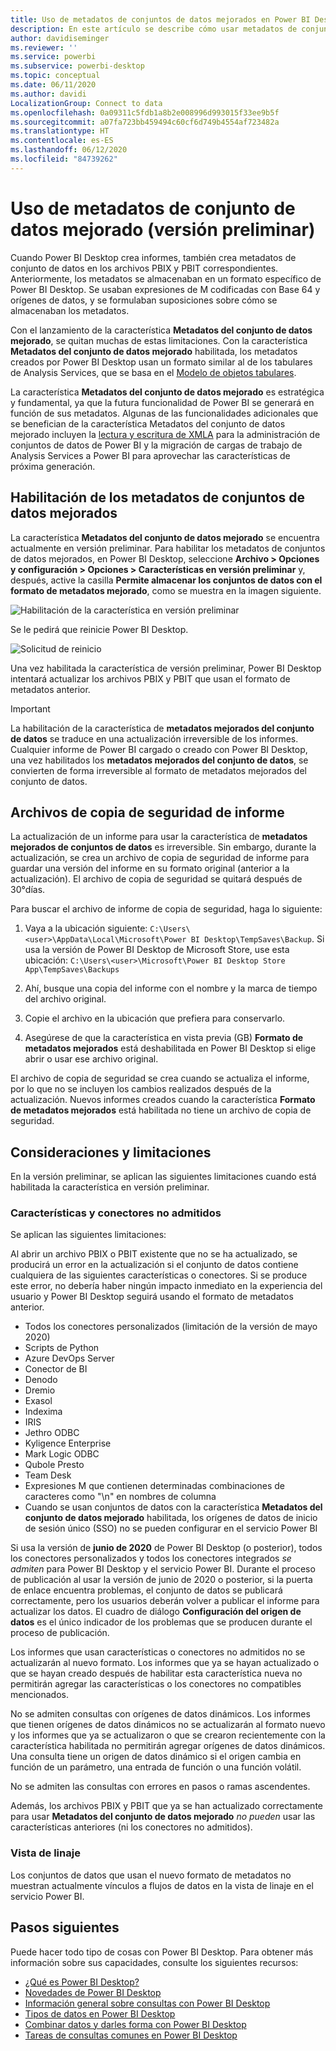 ```yaml
---
title: Uso de metadatos de conjuntos de datos mejorados en Power BI Desktop (versión preliminar)
description: En este artículo se describe cómo usar metadatos de conjunto de datos mejorado en Power BI.
author: davidiseminger
ms.reviewer: ''
ms.service: powerbi
ms.subservice: powerbi-desktop
ms.topic: conceptual
ms.date: 06/11/2020
ms.author: davidi
LocalizationGroup: Connect to data
ms.openlocfilehash: 0a09311c5fdb1a8b2e008996d993015f33ee9b5f
ms.sourcegitcommit: a07fa723bb459494c60cf6d749b4554af723482a
ms.translationtype: HT
ms.contentlocale: es-ES
ms.lasthandoff: 06/12/2020
ms.locfileid: "84739262"
---
```

# <a name="using-enhanced-dataset-metadata-preview"></a>Uso de metadatos de conjunto de datos mejorado (versión preliminar)

Cuando Power BI Desktop crea informes, también crea metadatos de conjunto de datos en los archivos PBIX y PBIT correspondientes. Anteriormente, los metadatos se almacenaban en un formato específico de Power BI Desktop. Se usaban expresiones de M codificadas con Base 64 y orígenes de datos, y se formulaban suposiciones sobre cómo se almacenaban los metadatos.

Con el lanzamiento de la característica **Metadatos del conjunto de datos mejorado**, se quitan muchas de estas limitaciones. Con la característica **Metadatos del conjunto de datos mejorado** habilitada, los metadatos creados por Power BI Desktop usan un formato similar al de los tabulares de Analysis Services, que se basa en el [Modelo de objetos tabulares](https://docs.microsoft.com/bi-reference/tom/introduction-to-the-tabular-object-model-tom-in-analysis-services-amo).


La característica **Metadatos del conjunto de datos mejorado** es estratégica y fundamental, ya que la futura funcionalidad de Power BI se generará en función de sus metadatos. Algunas de las funcionalidades adicionales que se benefician de la característica Metadatos del conjunto de datos mejorado incluyen la [lectura y escritura de XMLA](https://docs.microsoft.com/power-platform-release-plan/2019wave2/business-intelligence/xmla-readwrite) para la administración de conjuntos de datos de Power BI y la migración de cargas de trabajo de Analysis Services a Power BI para aprovechar las características de próxima generación.



## <a name="enable-enhanced-dataset-metadata"></a>Habilitación de los metadatos de conjuntos de datos mejorados

La característica **Metadatos del conjunto de datos mejorado** se encuentra actualmente en versión preliminar. Para habilitar los metadatos de conjuntos de datos mejorados, en Power BI Desktop, seleccione **Archivo > Opciones y configuración > Opciones > Características en versión preliminar** y, después, active la casilla **Permite almacenar los conjuntos de datos con el formato de metadatos mejorado**, como se muestra en la imagen siguiente. 

![Habilitación de la característica en versión preliminar](media/desktop-enhanced-dataset-metadata/enhanced-dataset-metadata-01.png)

Se le pedirá que reinicie Power BI Desktop.

![Solicitud de reinicio](media/desktop-enhanced-dataset-metadata/enhanced-dataset-metadata-02.png)

Una vez habilitada la característica de versión preliminar, Power BI Desktop intentará actualizar los archivos PBIX y PBIT que usan el formato de metadatos anterior. 

> [!IMPORTANT]
> La habilitación de la característica de **metadatos mejorados del conjunto de datos** se traduce en una actualización irreversible de los informes. Cualquier informe de Power BI cargado o creado con Power BI Desktop, una vez habilitados los **metadatos mejorados del conjunto de datos**, se convierten de forma irreversible al formato de metadatos mejorados del conjunto de datos.

## <a name="report-backup-files"></a>Archivos de copia de seguridad de informe

La actualización de un informe para usar la característica de **metadatos mejorados de conjuntos de datos** es irreversible. Sin embargo, durante la actualización, se crea un archivo de copia de seguridad de informe para guardar una versión del informe en su formato original (anterior a la actualización). El archivo de copia de seguridad se quitará después de 30°días. 

Para buscar el archivo de informe de copia de seguridad, haga lo siguiente:

1. Vaya a la ubicación siguiente: ```C:\Users\<user>\AppData\Local\Microsoft\Power BI Desktop\TempSaves\Backup```. Si usa la versión de Power BI Desktop de Microsoft Store, use esta ubicación: ```C:\Users\<user>\Microsoft\Power BI Desktop Store App\TempSaves\Backups``` 

2. Ahí, busque una copia del informe con el nombre y la marca de tiempo del archivo original.

3. Copie el archivo en la ubicación que prefiera para conservarlo.

4. Asegúrese de que la característica en vista previa (GB) **Formato de metadatos mejorados** está deshabilitada en Power BI Desktop si elige abrir o usar ese archivo original. 

El archivo de copia de seguridad se crea cuando se actualiza el informe, por lo que no se incluyen los cambios realizados después de la actualización. Nuevos informes creados cuando la característica **Formato de metadatos mejorados** está habilitada no tiene un archivo de copia de seguridad.


## <a name="considerations-and-limitations"></a>Consideraciones y limitaciones

En la versión preliminar, se aplican las siguientes limitaciones cuando está habilitada la característica en versión preliminar.

### <a name="unsupported-features-and-connectors"></a>Características y conectores no admitidos

Se aplican las siguientes limitaciones:

Al abrir un archivo PBIX o PBIT existente que no se ha actualizado, se producirá un error en la actualización si el conjunto de datos contiene cualquiera de las siguientes características o conectores. Si se produce este error, no debería haber ningún impacto inmediato en la experiencia del usuario y Power BI Desktop seguirá usando el formato de metadatos anterior.

* Todos los conectores personalizados (limitación de la versión de mayo 2020)
* Scripts de Python
* Azure DevOps Server
* Conector de BI
* Denodo
* Dremio
* Exasol
* Indexima
* IRIS
* Jethro ODBC
* Kyligence Enterprise
* Mark Logic ODBC
* Qubole Presto
* Team Desk
* Expresiones M que contienen determinadas combinaciones de caracteres como "\\n" en nombres de columna
* Cuando se usan conjuntos de datos con la característica **Metadatos del conjunto de datos mejorado** habilitada, los orígenes de datos de inicio de sesión único (SSO) no se pueden configurar en el servicio Power BI

Si usa la versión de **junio de 2020** de Power BI Desktop (o posterior), todos los conectores personalizados y todos los conectores integrados *se admiten* para Power BI Desktop y el servicio Power BI. Durante el proceso de publicación al usar la versión de junio de 2020 o posterior, si la puerta de enlace encuentra problemas, el conjunto de datos se publicará correctamente, pero los usuarios deberán volver a publicar el informe para actualizar los datos. El cuadro de diálogo **Configuración del origen de datos** es el único indicador de los problemas que se producen durante el proceso de publicación.

Los informes que usan características o conectores no admitidos no se actualizarán al nuevo formato. Los informes que ya se hayan actualizado o que se hayan creado después de habilitar esta característica nueva no permitirán agregar las características o los conectores no compatibles mencionados. 

No se admiten consultas con orígenes de datos dinámicos. Los informes que tienen orígenes de datos dinámicos no se actualizarán al formato nuevo y los informes que ya se actualizaron o que se crearon recientemente con la característica habilitada no permitirán agregar orígenes de datos dinámicos. Una consulta tiene un origen de datos dinámico si el origen cambia en función de un parámetro, una entrada de función o una función volátil. 

No se admiten las consultas con errores en pasos o ramas ascendentes. 

Además, los archivos PBIX y PBIT que ya se han actualizado correctamente para usar **Metadatos del conjunto de datos mejorado** *no pueden* usar las características anteriores (ni los conectores no admitidos).

### <a name="lineage-view"></a>Vista de linaje
Los conjuntos de datos que usan el nuevo formato de metadatos no muestran actualmente vínculos a flujos de datos en la vista de linaje en el servicio Power BI.

## <a name="next-steps"></a>Pasos siguientes

Puede hacer todo tipo de cosas con Power BI Desktop. Para obtener más información sobre sus capacidades, consulte los siguientes recursos:

* [¿Qué es Power BI Desktop?](../fundamentals/desktop-what-is-desktop.md)
* [Novedades de Power BI Desktop](../fundamentals/desktop-latest-update.md)
* [Información general sobre consultas con Power BI Desktop](../transform-model/desktop-query-overview.md)
* [Tipos de datos en Power BI Desktop](desktop-data-types.md)
* [Combinar datos y darles forma con Power BI Desktop](desktop-shape-and-combine-data.md)
* [Tareas de consultas comunes en Power BI Desktop](../transform-model/desktop-common-query-tasks.md)
